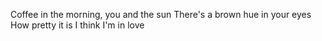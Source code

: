 Coffee in the morning, you and the sun
There's a brown hue in your eyes
How pretty it is
I think I'm in love
